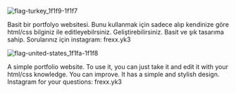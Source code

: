 ![flag-turkey_1f1f9-1f1f7](https://github.com/muratcem/portofolio-gold/assets/50162633/a527228a-89dc-495f-992d-54622a355b43)

Basit bir portfolyo websitesi. Bunu kullanmak için sadece alıp kendinize göre html/css bilginiz ile editleyebilrsiniz. 
Geliştirebilirsiniz. Basit ve şık tasarıma sahip. Sorularınız için instagram: frexx.yk3

![flag-united-states_1f1fa-1f1f8](https://github.com/muratcem/portofolio-gold/assets/50162633/022a4838-0b20-4377-ba6b-65f50d375876)

A simple portfolio website. To use it, you can just take it and edit it with your html/css knowledge. You can improve. It has a simple and stylish design. Instagram for your questions: frexx.yk3
